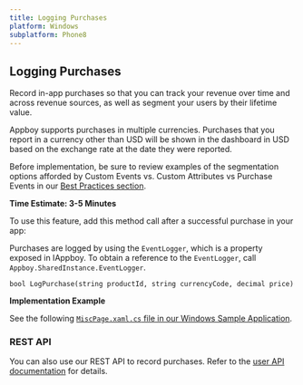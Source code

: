 ```yaml
---
title: Logging Purchases
platform: Windows
subplatform: Phone8
---
```

## Logging Purchases

Record in-app purchases so that you can track your revenue over time and across revenue sources, as well as segment your users by their lifetime value.

Appboy supports purchases in multiple currencies. Purchases that you report in a currency other than USD will be shown in the dashboard in USD based on the exchange rate at the date they were reported.

Before implementation, be sure to review examples of the segmentation options afforded by Custom Events vs. Custom Attributes vs Purchase Events in our [Best Practices section][3].

__Time Estimate: 3-5 Minutes__

To use this feature, add this method call after a successful purchase in your app:

Purchases are logged by using the `EventLogger`, which is a property exposed in IAppboy. To obtain a reference to the `EventLogger`, call `Appboy.SharedInstance.EventLogger`.

```Csharp
bool LogPurchase(string productId, string currencyCode, decimal price)
```

**Implementation Example**

See the following [`MiscPage.xaml.cs` file in our Windows Sample Application][1].

### REST API

You can also use our REST API to record purchases. Refer to the [user API documentation][2] for details.

[1]: https://github.com/Appboy/appboy-windows-samples/blob/master/Phone/Pages/MiscPage.xaml.cs
[2]: /REST_APIs/User_Data "User Data API"
[3]: /User_Data_Collection/Best_Practices "Best Practices & Segmentation"
